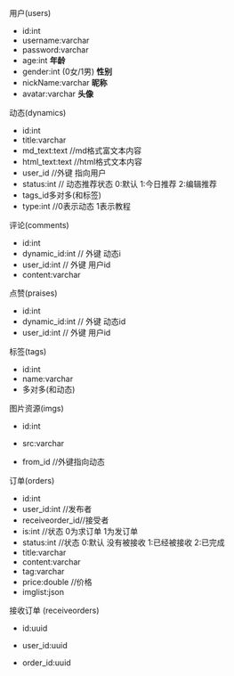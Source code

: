 用户(users)

- id:int
- username:varchar
- password:varchar
- age:int  **年龄**
- gender:int (0女/1男) **性别**
- nickName:varchar **昵称**
- avatar:varchar  **头像**



动态(dynamics)

- id:int
- title:varchar
- md_text:text  //md格式富文本内容
- html_text:text  //html格式文本内容
- user_id  //外键 指向用户
- status:int // 动态推荐状态  0:默认  1:今日推荐  2:编辑推荐
- tags_id多对多(和标签)
- type:int  //0表示动态 1表示教程



评论(comments)

- id:int
- dynamic_id:int // 外键  动态i
- user_id:int  // 外键 用户id
- content:varchar  



点赞(praises)

- id:int
- dynamic_id:int // 外键 动态id
- user_id:int  // 外键 用户id



标签(tags)

- id:int
- name:varchar
- 多对多(和动态)



图片资源(imgs)

- id:int

- src:varchar

- from_id //外键指向动态

  

订单(orders)

- id:int
- user_id:int   //发布者
- receiveorder_id//接受者
- is:int //状态 0为求订单  1为发订单
- status:int  //状态  0:默认 没有被接收  1:已经被接收  2:已完成
- title:varchar
- content:varchar 
- tag:varchar
- price:double  //价格
- imglist:json





接收订单 (receiveorders)

- id:uuid

- user_id:uuid

- order_id:uuid

  









